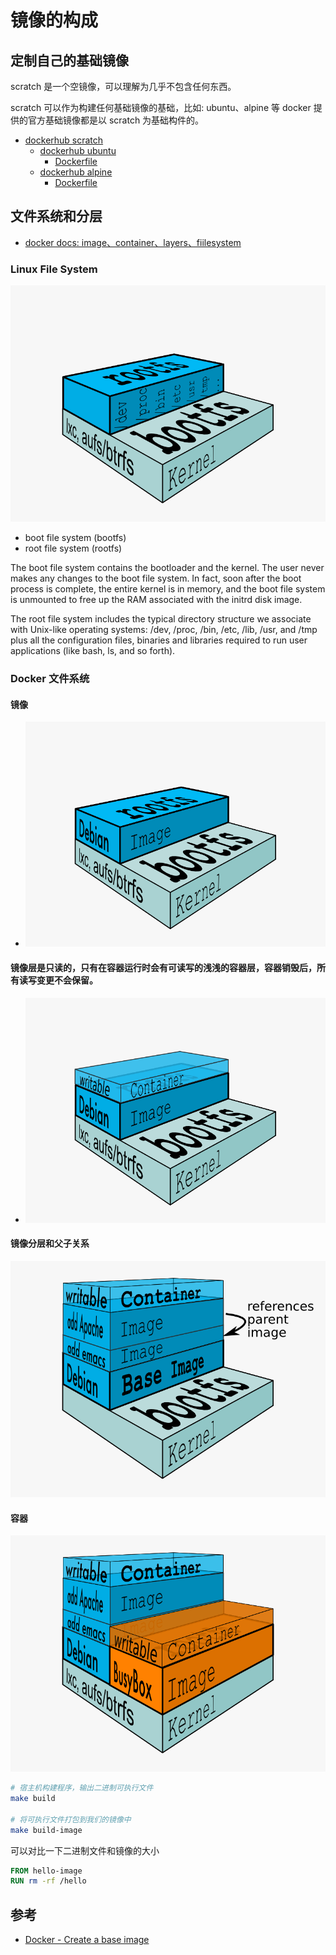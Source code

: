 # 镜像的构成

## 定制自己的基础镜像

scratch 是一个空镜像，可以理解为几乎不包含任何东西。

scratch 可以作为构建任何基础镜像的基础，比如: ubuntu、alpine 等 docker 提供的官方基础镜像都是以 scratch 为基础构件的。

- [dockerhub scratch](https://hub.docker.com/_/scratch)
  - [dockerhub ubuntu](https://hub.docker.com/_/ubuntu)
    - [Dockerfile](https://github.com/tianon/docker-brew-ubuntu-core/tree/88ba31584652db8b96a29849ea2809d99ce3cc31/jammy)
  - [dockerhub alpine](https://hub.docker.com/_/alpine)
    - [Dockerfile](https://github.com/alpinelinux/docker-alpine/tree/fc965e3222f368bea8e07c1c1da70b6928281a76/x86_64)


## 文件系统和分层

- [docker docs: image、container、layers、fiilesystem](https://docker-doc.readthedocs.io/zh_CN/latest/terms/image.html)
### Linux File System

![](../imgs/docker-filesystems-generic.png)

- boot file system (bootfs)
- root file system (rootfs)

The boot file system contains the bootloader and the kernel. The user never makes any changes to the boot file system. In fact, soon after the boot process is complete, the entire kernel is in memory, and the boot file system is unmounted to free up the RAM associated with the initrd disk image.

The root file system includes the typical directory structure we associate with Unix-like operating systems: /dev, /proc, /bin, /etc, /lib, /usr, and /tmp plus all the configuration files, binaries and libraries required to run user applications (like bash, ls, and so forth).


### Docker 文件系统

#### 镜像

- ![docker-filesystems-debian](../imgs/docker-filesystems-debian.png)

#### 镜像层是只读的，只有在容器运行时会有可读写的浅浅的容器层，容器销毁后，所有读写变更不会保留。

- ![docker-filesystems-debinrw](../imgs/docker-filesystems-debianrw.png)

#### 镜像分层和父子关系

![Union File System](../imgs/docker-filesystems-multilayer.png)

#### 容器

![](../imgs/docker-filesystems-busyboxrw.png)


```bash
# 宿主机构建程序，输出二进制可执行文件
make build

# 将可执行文件打包到我们的镜像中
make build-image
```

可以对比一下二进制文件和镜像的大小

```Dockerfile
FROM hello-image
RUN rm -rf /hello
```

## 参考

- [Docker - Create a base image](https://docs.docker.com/develop/develop-images/baseimages/)